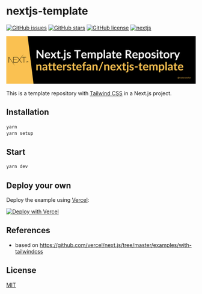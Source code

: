 # nextjs-template

[![GitHub issues](https://img.shields.io/github/issues/natterstefan/nextjs-template)](https://github.com/natterstefan/nextjs-template/issues)
[![GitHub stars](https://img.shields.io/github/stars/natterstefan/nextjs-template)](https://github.com/natterstefan/nextjs-template/stargazers)
[![GitHub license](https://img.shields.io/github/license/natterstefan/nextjs-template)](https://github.com/natterstefan/nextjs-template/blob/main/LICENSE)
[![nextjs](https://img.shields.io/badge/nextjs-built%20with%20typescript-informational.svg?logo=typescript&logoWidth=20)](https://github.com/natterstefan/nextjs-template)

![natterstefan/nextjs-template](./assets/github.png)

This is a template repository with [Tailwind CSS](https://tailwindcss.com) in a
Next.js project.

## Installation

```bash
yarn
yarn setup
```

## Start

```bash
yarn dev
```

## Deploy your own

Deploy the example using [Vercel](https://vercel.com):

[![Deploy with Vercel](https://vercel.com/button)](https://vercel.com/import/project?template=https://github.com/natterstefan/nextjs-tailwind-template)

## References

- based on <https://github.com/vercel/next.js/tree/master/examples/with-tailwindcss>

## License

[MIT](./LICENSE)
